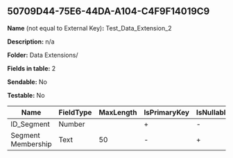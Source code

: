 ## 50709D44-75E6-44DA-A104-C4F9F14019C9

**Name** (not equal to External Key)**:** Test_Data_Extension_2

**Description:** n/a

**Folder:** Data Extensions/

**Fields in table:** 2

**Sendable:** No

**Testable:** No

| Name | FieldType | MaxLength | IsPrimaryKey | IsNullable | DefaultValue |
| --- | --- | --- | --- | --- | --- |
| ID_Segment | Number |  | + | - |  |
| Segment Membership | Text | 50 | - | + |  |
